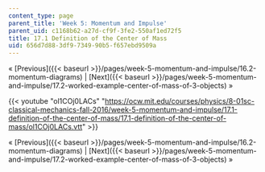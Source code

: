 ```yaml
---
content_type: page
parent_title: 'Week 5: Momentum and Impulse'
parent_uid: c1168b62-a27d-cf9f-3fe2-550af1ed72f5
title: 17.1 Definition of the Center of Mass
uid: 656d7d88-3df9-7349-90b5-f657ebd9509a
---
```


« [Previous]({{< baseurl >}}/pages/week-5-momentum-and-impulse/16.2-momentum-diagrams) | [Next]({{< baseurl >}}/pages/week-5-momentum-and-impulse/17.2-worked-example-center-of-mass-of-3-objects) »

{{< youtube "ol1COj0LACs" "https://ocw.mit.edu/courses/physics/8-01sc-classical-mechanics-fall-2016/week-5-momentum-and-impulse/17.1-definition-of-the-center-of-mass/17.1-definition-of-the-center-of-mass/ol1COj0LACs.vtt" >}}

« [Previous]({{< baseurl >}}/pages/week-5-momentum-and-impulse/16.2-momentum-diagrams) | [Next]({{< baseurl >}}/pages/week-5-momentum-and-impulse/17.2-worked-example-center-of-mass-of-3-objects) »